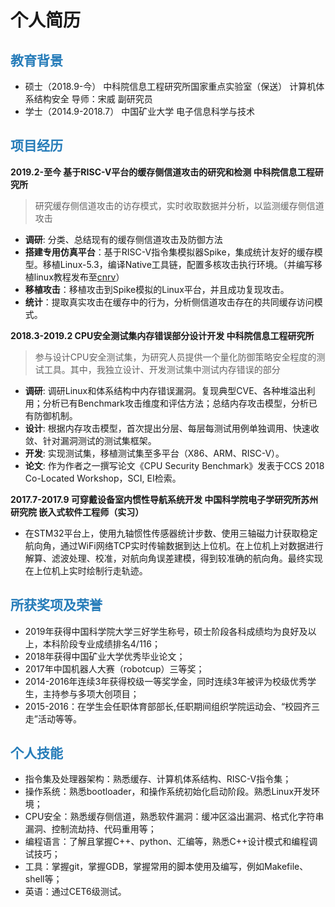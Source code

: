 # 个人简历
## <font color="#267CB9"> 教育背景 </font>
* 硕士（2018.9-今）
中科院信息工程研究所国家重点实验室（保送）   计算机体系结构安全   导师：宋威 副研究员
* 学士（2014.9-2018.7）
中国矿业大学 电子信息科学与技术

## <font color="#267CB9"> 项目经历 </font>
**2019.2-至今   基于RISC-V平台的缓存侧信道攻击的研究和检测  中科院信息工程研究所**

> 研究缓存侧信道攻击的访存模式，实时收取数据并分析，以监测缓存侧信道攻击

* **调研**: 分类、总结现有的缓存侧信道攻击及防御方法
* **搭建专用仿真平台**：基于RISC-V指令集模拟器Spike，集成统计友好的缓存模型。移植Linux-5.3，编译Native工具链，配置多核攻击执行环境。（并编写移植linux教程发布至[cnrv](cnrv.io/articles/spike-linux)）
* **移植攻击**：移植攻击到Spike模拟的Linux平台，并且成功复现攻击。 
* **统计**：提取真实攻击在缓存中的行为，分析侧信道攻击存在的共同缓存访问模式。

**2018.3-2019.2   CPU安全测试集内存错误部分设计开发  中科院信息工程研究所**

> 参与设计CPU安全测试集，为研究人员提供一个量化防御策略安全程度的测试工具。其中，我独立设计、开发测试集中测试内存错误的部分

* **调研**: 调研Linux和体系结构中内存错误漏洞。复现典型CVE、各种堆溢出利用；分析已有Benchmark攻击维度和评估方法；总结内存攻击模型，分析已有防御机制。
* **设计**: 根据内存攻击模型，首次提出分层、每层每测试用例单独调用、快速收敛、针对漏洞测试的测试集框架。
* **开发**: 实现测试集，移植测试集至多平台（X86、ARM、RISC-V）。
* **论文**: 作为作者之一撰写论文《CPU Security Benchmark》发表于CCS 2018 Co-Located Workshop，SCI, EI检索。

**2017.7-2017.9   可穿戴设备室内惯性导航系统开发  中国科学院电子学研究所苏州研究院   嵌入式软件工程师（实习）**

* 在STM32平台上，使用九轴惯性传感器统计步数、使用三轴磁力计获取稳定航向角，通过WiFi网络TCP实时传输数据到达上位机。在上位机上对数据进行解算、滤波处理、校准，对航向角误差建模，得到较准确的航向角。最终实现在上位机上实时绘制行走轨迹。

## <font color="#267CB9"> 所获奖项及荣誉 </font>
* 2019年获得中国科学院大学三好学生称号，硕士阶段各科成绩均为良好及以上，本科阶段专业成绩排名4/116；
* 2018年获得中国矿业大学优秀毕业论文；
* 2017年中国机器人大赛（robotcup）三等奖； 
* 2014-2016年连续3年获得校级一等奖学金，同时连续3年被评为校级优秀学生，主持参与多项大创项目；
* 2015-2016：在学生会任职体育部部长,任职期间组织学院运动会、“校园齐三走”活动等等。

## <font color="#267CB9"> 个人技能 </font>
* 指令集及处理器架构：熟悉缓存、计算机体系结构、RISC-V指令集；
* 操作系统：熟悉bootloader，和操作系统初始化启动阶段。熟悉Linux开发环境；
* CPU安全：熟悉缓存侧信道，熟悉软件漏洞：缓冲区溢出漏洞、格式化字符串漏洞、控制流劫持、代码重用等；
* 编程语言：了解且掌握C++、python、汇编等，熟悉C++设计模式和编程调试技巧；
* 工具：掌握git，掌握GDB，掌握常用的脚本使用及编写，例如Makefile、shell等；
* 英语：通过CET6级测试。
